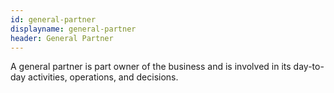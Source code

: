 ```yaml
---
id: general-partner
displayname: general-partner
header: General Partner
---
```


A general partner is part owner of the business and is involved in its day-to-day activities, operations, and decisions.
